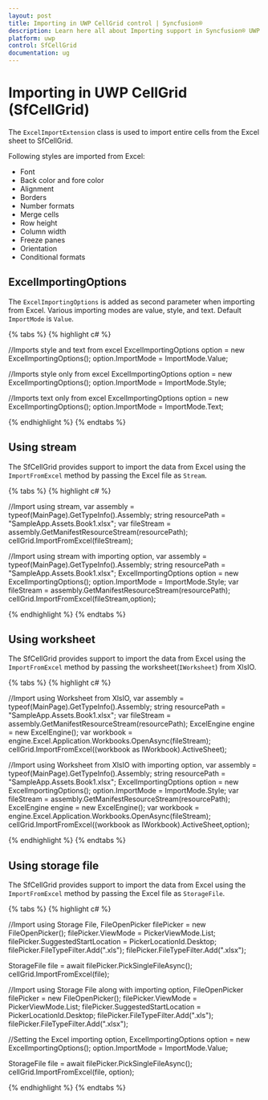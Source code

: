 ```yaml
---
layout: post
title: Importing in UWP CellGrid control | Syncfusion®
description: Learn here all about Importing support in Syncfusion® UWP CellGrid (SfCellGrid) control, its elements and more details.
platform: uwp
control: SfCellGrid
documentation: ug
---
```


# Importing in UWP CellGrid (SfCellGrid)

The `ExcelImportExtension` class is used to import entire cells from the Excel sheet to SfCellGrid. 

Following styles are imported from Excel:

* Font
* Back color and fore color
* Alignment
* Borders
* Number formats
* Merge cells
* Row height
* Column width
* Freeze panes
* Orientation
* Conditional formats

## ExcelImportingOptions

The `ExcelImportingOptions` is added as second parameter when importing from Excel. Various importing modes are value, style, and text. Default `ImportMode` is `Value`.

{% tabs %}
{% highlight c# %}

//Imports style and text from excel
ExcelImportingOptions option = new ExcelImportingOptions();
option.ImportMode = ImportMode.Value;

//Imports style only from excel
ExcelImportingOptions option = new ExcelImportingOptions();
option.ImportMode = ImportMode.Style;

//Imports text only from excel
ExcelImportingOptions option = new ExcelImportingOptions();
option.ImportMode = ImportMode.Text;

{% endhighlight %}
{% endtabs %}

## Using stream

The SfCellGrid provides support to import the data from Excel using the `ImportFromExcel` method by passing the Excel file as `Stream`.

{% tabs %}
{% highlight c# %}

//Import using stream,
var assembly = typeof(MainPage).GetTypeInfo().Assembly;
string resourcePath = "SampleApp.Assets.Book1.xlsx";
var fileStream = assembly.GetManifestResourceStream(resourcePath);
cellGrid.ImportFromExcel(fileStream);	


//Import using stream with importing option,
var assembly = typeof(MainPage).GetTypeInfo().Assembly;
string resourcePath = "SampleApp.Assets.Book1.xlsx";
ExcelImportingOptions option = new ExcelImportingOptions();
option.ImportMode = ImportMode.Style;
var fileStream = assembly.GetManifestResourceStream(resourcePath);
cellGrid.ImportFromExcel(fileStream,option);	

{% endhighlight %}
{% endtabs %}

## Using worksheet

The SfCellGrid provides support to import the data from Excel using the `ImportFromExcel` method by passing the worksheet(`IWorksheet`) from XlsIO.

{% tabs %}
{% highlight c# %}

//Import using Worksheet from XlsIO,
var assembly = typeof(MainPage).GetTypeInfo().Assembly;
string resourcePath = "SampleApp.Assets.Book1.xlsx";
var fileStream = assembly.GetManifestResourceStream(resourcePath);
ExcelEngine engine = new ExcelEngine();
var workbook = engine.Excel.Application.Workbooks.OpenAsync(fileStream);
cellGrid.ImportFromExcel((workbook as IWorkbook).ActiveSheet);	

//Import using Worksheet from XlsIO with importing option,
var assembly = typeof(MainPage).GetTypeInfo().Assembly;
string resourcePath = "SampleApp.Assets.Book1.xlsx";
ExcelImportingOptions option = new ExcelImportingOptions();
option.ImportMode = ImportMode.Style;
var fileStream = assembly.GetManifestResourceStream(resourcePath);
ExcelEngine engine = new ExcelEngine();
var workbook = engine.Excel.Application.Workbooks.OpenAsync(fileStream);
cellGrid.ImportFromExcel((workbook as IWorkbook).ActiveSheet,option);

{% endhighlight %}
{% endtabs %}

## Using storage file

The SfCellGrid provides support to import the data from Excel using the `ImportFromExcel` method by passing the Excel file as `StorageFile`.

{% tabs %}
{% highlight c# %}

//Import using Storage File,
FileOpenPicker filePicker = new FileOpenPicker();
filePicker.ViewMode = PickerViewMode.List;
filePicker.SuggestedStartLocation = PickerLocationId.Desktop;
filePicker.FileTypeFilter.Add(".xls");
filePicker.FileTypeFilter.Add(".xlsx");

StorageFile file = await filePicker.PickSingleFileAsync();
cellGrid.ImportFromExcel(file);

//Import using Storage File along with importing option,
FileOpenPicker filePicker = new FileOpenPicker();
filePicker.ViewMode = PickerViewMode.List;
filePicker.SuggestedStartLocation = PickerLocationId.Desktop;
filePicker.FileTypeFilter.Add(".xls");
filePicker.FileTypeFilter.Add(".xlsx");

//Setting the Excel importing option,
ExcelImportingOptions option = new ExcelImportingOptions();
option.ImportMode = ImportMode.Value;

StorageFile file = await filePicker.PickSingleFileAsync();
cellGrid.ImportFromExcel(file, option);

{% endhighlight %}
{% endtabs %}
